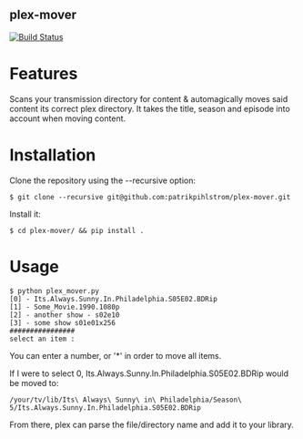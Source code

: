 ## plex-mover
[![Build Status](https://travis-ci.org/patrikpihlstrom/plex-mover.svg?branch=daemon)](https://travis-ci.org/patrikpihlstrom/plex-mover)

# Features

Scans your transmission directory for content & automagically moves said content its correct plex directory.
It takes the title, season and episode into account when moving content.

# Installation

Clone the repository using the --recursive option:
```
$ git clone --recursive git@github.com:patrikpihlstrom/plex-mover.git
```

Install it:
```
$ cd plex-mover/ && pip install .
```

# Usage

```
$ python plex_mover.py
[0] - Its.Always.Sunny.In.Philadelphia.S05E02.BDRip
[1] - Some_Movie.1990.1080p
[2] - another show - s02e10
[3] - some show s01e01x256
################
select an item : 
```

You can enter a number, or '\*' in order to move all items.

If I were to select 0, Its.Always.Sunny.In.Philadelphia.S05E02.BDRip would be moved to:
```
/your/tv/lib/Its\ Always\ Sunny\ in\ Philadelphia/Season\ 5/Its.Always.Sunny.In.Philadelphia.S05E02.BDRip
```

From there, plex can parse the file/directory name and add it to your library.
